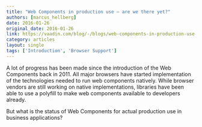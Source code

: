 ```yaml
---
title: "Web Components in production use – are we there yet?"
authors: [marcus_hellberg]
date: 2016-01-26
original_date: 2016-01-26
link: https://vaadin.com/blog/-/blogs/web-components-in-production-use-are-we-there-yet-
category: articles
layout: single
tags: ['Introduction', 'Browser Support']
---
```


A lot of progress has been made since the introduction of the Web Components back in 2011. All major browsers have started implementation of the technologies needed to run web components natively. While browser vendors are still working on native implementations, libraries have been able to use a polyfill to make web components available to developers already.

But what is the status of Web Components for actual production use in business applications?

<!-- Excerpt -->
